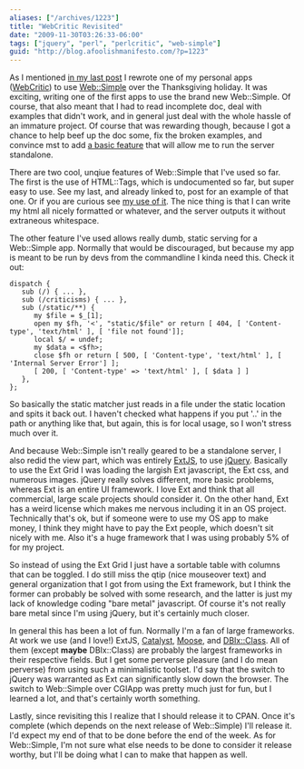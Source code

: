 ```yaml
---
aliases: ["/archives/1223"]
title: "WebCritic Revisited"
date: "2009-11-30T03:26:33-06:00"
tags: ["jquery", "perl", "perlcritic", "web-simple"]
guid: "http://blog.afoolishmanifesto.com/?p=1223"
---
```

As I mentioned [in my last post](/archives/1219) I rewrote one of my personal
apps ([WebCritic](http://github.com/frioux/perlcritic-web)) to use
[Web::Simple](http://search.cpan.org/perldoc?Web::Simple) over the Thanksgiving
holiday. It was exciting, writing one of the first apps to use the brand new
Web::Simple. Of course, that also meant that I had to read incomplete doc, deal
with examples that didn't work, and in general just deal with the whole hassle
of an immature project. Of course that was rewarding though, because I got a
chance to help beef up the doc some, fix the broken examples, and convince mst
to add [a basic
feature](http://git.shadowcat.co.uk/gitweb/gitweb.cgi?p=catagits/Web-Simple.git;a=commitdiff;h=d3a6160961a582183cfc02efc5e0a09039bd10dd;hp=93e30ba3c4409bccc1a8deb483acab6a8e3fc8c4)
that will allow me to run the server standalone.

There are two cool, unqiue features of Web::Simple that I've used so far. The
first is the use of HTML::Tags, which is undocumented so far, but super easy to
use. See my last, and already linked to, post for an example of that one. Or if
you are curious see [my use of
it](http://github.com/frioux/perlcritic-web/blob/9b654a04c4dd8efece6b8d7b1b55937e1681a1b7/lib/WebCritic/Controller.pm#L10).
The nice thing is that I can write my html all nicely formatted or whatever, and
the server outputs it without extraneous whitespace.

The other feature I've used allows really dumb, static serving for a Web::Simple
app. Normally that would be discouraged, but because my app is meant to be run
by devs from the commandline I kinda need this. Check it out:

    dispatch {
       sub (/) { ... },
       sub (/criticisms) { ... },
       sub (/static/**) {
          my $file = $_[1];
          open my $fh, '<', "static/$file" or return [ 404, [ 'Content-type', 'text/html' ], [ 'file not found']];
          local $/ = undef;
          my $data = <$fh>;
          close $fh or return [ 500, [ 'Content-type', 'text/html' ], [ 'Internal Server Error'] ];
          [ 200, [ 'Content-type' => 'text/html' ], [ $data ] ]
       },
    };

So basically the static matcher just reads in a file under the static location
and spits it back out. I haven't checked what happens if you put '..' in the
path or anything like that, but again, this is for local usage, so I won't
stress much over it.

And because Web::Simple isn't really geared to be a standalone server, I also
redid the view part, which was entirely [ExtJS](http://extjs.com), to use
[jQuery](http://jquery.com). Basically to use the Ext Grid I was loading the
largish Ext javascript, the Ext css, and numerous images. jQuery really solves
different, more basic problems, whereas Ext is an entire UI framework. I love
Ext and think that all commercial, large scale projects should consider it. On
the other hand, Ext has a weird license which makes me nervous including it in
an OS project. Technically that's ok, but if someone were to use my OS app to
make money, I think they might have to pay the Ext people, which doesn't sit
nicely with me. Also it's a huge framework that I was using probably 5% of for
my project.

So instead of using the Ext Grid I just have a sortable table with columns that
can be toggled. I do still miss the qtip (nice mouseover text) and general
organization that I got from using the Ext framework, but I think the former can
probably be solved with some research, and the latter is just my lack of
knowledge coding "bare metal" javascript. Of course it's not really bare metal
since I'm using jQuery, but it's certainly much closer.

In general this has been a lot of fun. Normally I'm a fan of large frameworks.
At work we use (and I love!) ExtJS,
[Catalyst](http://search.cpan.org/perldoc?Catalyst),
[Moose](http://search.cpan.org/perldoc?Moose), and
[DBIx::Class](http://search.cpan.org/perldoc?DBIx::Class). All of them (except
**maybe** DBIx::Class) are probably the largest frameworks in their respective
fields. But I get some perverse pleasure (and I do mean perverse) from using
such a minimalistic toolset. I'd say that the switch to jQuery was warranted as
Ext can significantly slow down the browser. The switch to Web::Simple over
CGIApp was pretty much just for fun, but I learned a lot, and that's certainly
worth something.

Lastly, since revisiting this I realize that I should release it to CPAN. Once
it's complete (which depends on the next release of Web::Simple) I'll release
it. I'd expect my end of that to be done before the end of the week. As for
Web::Simple, I'm not sure what else needs to be done to consider it release
worthy, but I'll be doing what I can to make that happen as well.

